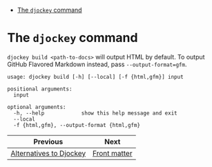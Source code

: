 <!--
  DO NOT EDIT THIS FILE DIRECTLY!
  It is generated by djockey.
-->
- [The `djockey`
  command](../basics/djockey_command.md#The-djockey-command)

<div id="The-djockey-command" class="section" id="The-djockey-command">

# The `djockey` command

`djockey build <path-to-docs>` will output HTML by default. To output
GitHub Flavored Markdown instead, pass `--output-format=gfm`.

``` text
usage: djockey build [-h] [--local] [-f {html,gfm}] input

positional arguments:
  input

optional arguments:
  -h, --help            show this help message and exit
  --local
  -f {html,gfm}, --output-format {html,gfm}
```

</div>


| Previous | Next |
| - | - |
| [Alternatives to Djockey](../alternatives.md) | [Front matter](../basics/frontmatter.md) |